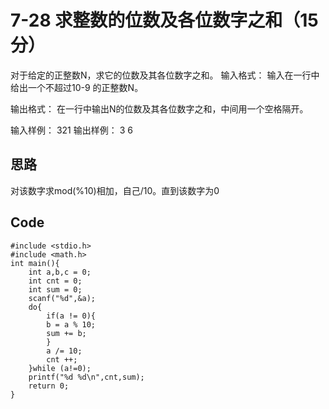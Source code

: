 # 7-28 求整数的位数及各位数字之和（15 分）
对于给定的正整数N，求它的位数及其各位数字之和。
输入格式：
输入在一行中给出一个不超过10-9
的正整数N。

输出格式：
在一行中输出N的位数及其各位数字之和，中间用一个空格隔开。

输入样例：
321
输出样例：
3 6
## 思路
对该数字求mod(%10)相加，自己/10。直到该数字为0
## Code
```
#include <stdio.h>
#include <math.h>
int main(){
	int a,b,c = 0;
	int cnt = 0;
	int sum = 0;
	scanf("%d",&a);
	do{
		if(a != 0){
		b = a % 10;
		sum += b;
		}		
		a /= 10;
		cnt ++;
	}while (a!=0);
	printf("%d %d\n",cnt,sum);	
	return 0;
}
```
